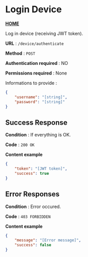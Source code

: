 # Login Device
**[HOME](../README.md)**

Log in device (receiving JWT token).

**URL** : `/device/authenticate`

**Method** : `POST`

**Authentication required** : NO

**Permissions required** : None


Informations to provide :

```json
{
    "username": "[string]",
    "password": "[string]"
}
```

## Success Response

**Condition** : If everything is OK.

**Code** : `200 OK`

**Content example**

```json
{
    "token": "[JWT token]",
    "success": true
}
```

## Error Responses

**Condition** : Error occured.

**Code** : `403 FORBIDDEN`

**Content example**

```json
{
    "message": "[Error message]",
    "success": false
}
```